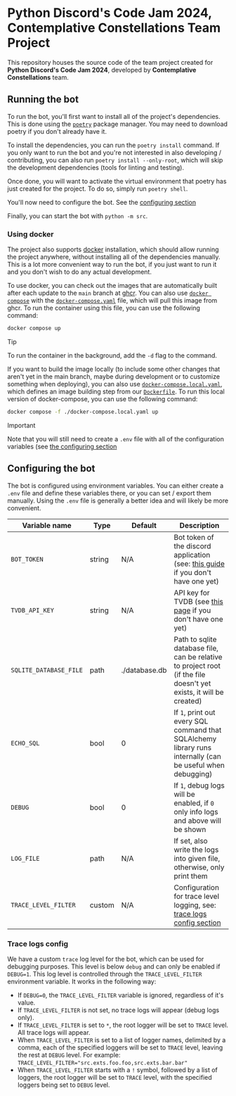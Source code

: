 <!-- vi: tw=119
-->

# Python Discord's Code Jam 2024, Contemplative Constellations Team Project

This repository houses the source code of the team project created for **Python Discord's Code Jam 2024**, developed by
**Contemplative Constellations** team.

## Running the bot

To run the bot, you'll first want to install all of the project's dependencies. This is done using the
[`poetry`](https://python-poetry.org/docs/) package manager. You may need to download poetry if you don't already have
it.

To install the dependencies, you can run the `poetry install` command. If you only want to run the bot and you're not
interested in also developing / contributing, you can also run `poetry install --only-root`, which will skip the
development dependencies (tools for linting and testing).

Once done, you will want to activate the virtual environment that poetry has just created for the project. To do so,
simply run `poetry shell`.

You'll now need to configure the bot. See the [configuring section](#configuring-the-bot)

Finally, you can start the bot with `python -m src`.

### Using docker

The project also supports [docker](https://www.docker.com/) installation, which should allow running the project
anywhere, without installing all of the dependencies manually. This is a lot more convenient way to run the bot, if you
just want to run it and you don't wish to do any actual development.

To use docker, you can check out the images that are automatically built after each update to the `main` branch at
[ghcr](https://github.com/itsdrike/code-jam-2024/pkgs/container/code-jam-2024). You can also use [`docker
compose`](https://docs.docker.com/compose/) with the [`docker-compose.yaml`](./docker-compose.yaml) file, which will
pull this image from ghcr. To run the container using this file, you can use the following command:

```bash
docker compose up
```

> [!TIP]
> To run the container in the background, add the `-d` flag to the command.

If you want to build the image locally (to include some other changes that aren't yet in the main branch, maybe during
development or to customize something when deploying), you can also use
[`docker-compose.local.yaml`](./docker-compose.local.yaml), which defines an image building step from our
[`Dockerfile`](./Dockerfile). To run this local version of docker-compose, you can use the following command:

```bash
docker compose -f ./docker-compose.local.yaml up
```

> [!IMPORTANT]
> Note that you will still need to create a `.env` file with all of the configuration variables (see [the configuring
> section](#configuring-the-bot)

## Configuring the bot

The bot is configured using environment variables. You can either create a `.env` file and define these variables
there, or you can set / export them manually. Using the `.env` file is generally a better idea and will likely be more
convenient.

<!--
TODO: Separate these to variables necessary to run the bot, and those only relevant during development.
-->

| Variable name          | Type   | Default       | Description                                                                                                        |
| ---------------------- | ------ | ------------- | ------------------------------------------------------------------------------------------------------------------ |
| `BOT_TOKEN`            | string | N/A           | Bot token of the discord application (see: [this guide][bot-token-guide] if you don't have one yet)                |
| `TVDB_API_KEY`         | string | N/A           | API key for TVDB (see [this page][tvdb-api-page] if you don't have one yet)                                        |
| `SQLITE_DATABASE_FILE` | path   | ./database.db | Path to sqlite database file, can be relative to project root (if the file doesn't yet exists, it will be created) |
| `ECHO_SQL`             | bool   | 0             | If `1`, print out every SQL command that SQLAlchemy library runs internally (can be useful when debugging)         |
| `DEBUG`                | bool   | 0             | If `1`, debug logs will be enabled, if `0` only info logs and above will be shown                                  |
| `LOG_FILE`             | path   | N/A           | If set, also write the logs into given file, otherwise, only print them                                            |
| `TRACE_LEVEL_FILTER`   | custom | N/A           | Configuration for trace level logging, see: [trace logs config section](#trace-logs-config)                        |

[bot-token-guide]: https://guide.pycord.dev/getting-started/creating-your-first-bot#creating-the-bot-application
[tvdb-api-page]: https://www.thetvdb.com/api-information

### Trace logs config

We have a custom `trace` log level for the bot, which can be used for debugging purposes. This level is below `debug`
and can only be enabled if `DEBUG=1`. This log level is controlled through the `TRACE_LEVEL_FILTER` environment
variable. It works in the following way:

- If `DEBUG=0`, the `TRACE_LEVEL_FILTER` variable is ignored, regardless of it's value.
- If `TRACE_LEVEL_FILTER` is not set, no trace logs will appear (debug logs only).
- If `TRACE_LEVEL_FILTER` is set to `*`, the root logger will be set to `TRACE` level. All trace logs will appear.
- When `TRACE_LEVEL_FILTER` is set to a list of logger names, delimited by a comma, each of the specified loggers will
  be set to `TRACE` level, leaving the rest at `DEBUG` level. For example: `TRACE_LEVEL_FILTER="src.exts.foo.foo,src.exts.bar.bar"`
- When `TRACE_LEVEL_FILTER` starts with a `!` symbol, followed by a list of loggers, the root logger will be set to
  `TRACE` level, with the specified loggers being set to `DEBUG` level.
